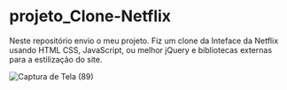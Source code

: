 # projeto_Clone-Netflix
Neste repositório envio o meu projeto. Fiz um clone da Inteface da Netflix usando HTML CSS, JavaScript, ou melhor jQuery e bibliotecas externas para a estilização do site.


![Captura de Tela (89)](https://user-images.githubusercontent.com/80435818/138784465-1a9ce752-eeeb-4b3a-bff1-d25e56e555c1.png)

